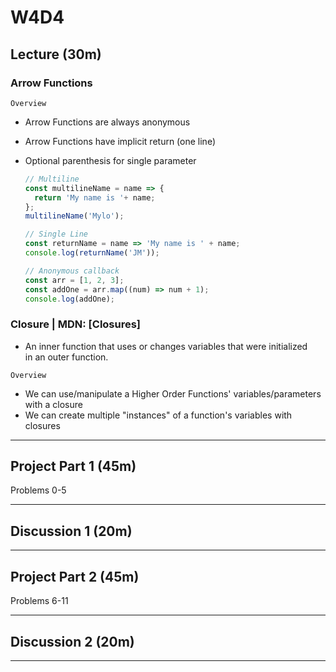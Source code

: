 # W4D4

## Lecture (30m)

### Arrow Functions

`Overview`

- Arrow Functions are always anonymous
- Arrow Functions have implicit return (one line)
- Optional parenthesis for single parameter

  ```js
  // Multiline
  const multilineName = name => {
    return 'My name is '+ name;
  };
  multilineName('Mylo');

  // Single Line
  const returnName = name => 'My name is ' + name;
  console.log(returnName('JM'));

  // Anonymous callback
  const arr = [1, 2, 3];
  const addOne = arr.map((num) => num + 1);
  console.log(addOne);
  ```

### Closure | MDN: [Closures]

- An inner function that uses or changes variables that were initialized\
in an outer function.

`Overview`

- We can use/manipulate a Higher Order Functions' variables/parameters with a closure
- We can create multiple "instances" of a function's variables with closures

---

## Project Part 1 (45m)

Problems 0-5

---

## Discussion 1 (20m)

---

## Project Part 2 (45m)

Problems 6-11

---

## Discussion 2 (20m)

---
